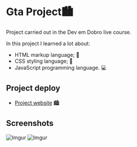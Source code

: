 # Gta Project🏙️

Project carried out in the Dev em Dobro live course.

In this project I learned a lot about:
- HTML markup language; 📝   
- CSS styling language; 🎨
- JavaScript programming language. ‍💻

## Project deploy

- [Project website](https://gabrielcunha1.github.io/gta-project/) 🏙️

## Screenshots

![Imgur](https://i.imgur.com/ibO7UGs.png)
![Imgur](https://i.imgur.com/y3kdYmV.png)


